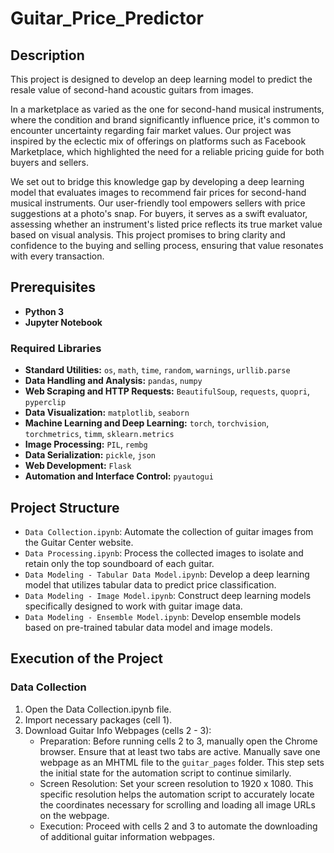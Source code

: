 # Guitar_Price_Predictor

## Description
This project is designed to develop an deep learning model to predict the resale value of second-hand acoustic guitars from images.

In a marketplace as varied as the one for second-hand musical instruments, where the condition and brand significantly influence price, it's common to encounter uncertainty regarding fair market values. Our project was inspired by the eclectic mix of offerings on platforms such as Facebook Marketplace, which highlighted the need for a reliable pricing guide for both buyers and sellers.

We set out to bridge this knowledge gap by developing a deep learning model that evaluates images to recommend fair prices for second-hand musical instruments. Our user-friendly tool empowers sellers with price suggestions at a photo's snap. For buyers, it serves as a swift evaluator, assessing whether an instrument's listed price reflects its true market value based on visual analysis. This project promises to bring clarity and confidence to the buying and selling process, ensuring that value resonates with every transaction.

## Prerequisites
- **Python 3**
- **Jupyter Notebook**

### Required Libraries
- **Standard Utilities:** `os`, `math`, `time`, `random`, `warnings`, `urllib.parse`
- **Data Handling and Analysis:** `pandas`, `numpy`
- **Web Scraping and HTTP Requests:** `BeautifulSoup`, `requests`, `quopri`, `pyperclip`
- **Data Visualization:** `matplotlib`, `seaborn`
- **Machine Learning and Deep Learning:** `torch`, `torchvision`, `torchmetrics`, `timm`, `sklearn.metrics`
- **Image Processing:** `PIL`, `rembg`
- **Data Serialization:** `pickle`, `json`
- **Web Development:** `Flask`
- **Automation and Interface Control:** `pyautogui`

## Project Structure
- `Data Collection.ipynb`: Automate the collection of guitar images from the Guitar Center website.
- `Data Processing.ipynb`: Process the collected images to isolate and retain only the top soundboard of each guitar.
- `Data Modeling - Tabular Data Model.ipynb`: Develop a deep learning model that utilizes tabular data to predict price classification.
- `Data Modeling - Image Model.ipynb`: Construct deep learning models specifically designed to work with guitar image data.
- `Data Modeling - Ensemble Model.ipynb`: Develop ensemble models based on pre-trained tabular data model and image models.

## Execution of the Project
### Data Collection
1. Open the Data Collection.ipynb file.
2. Import necessary packages (cell 1).
3. Download Guitar Info Webpages (cells 2 - 3): 
   - Preparation: Before running cells 2 to 3, manually open the Chrome browser. Ensure that at least two tabs are active. Manually save one webpage as an MHTML file to the `guitar_pages` folder. This step sets the initial state for the automation script to continue similarly.
   - Screen Resolution: Set your screen resolution to 1920 x 1080. This specific resolution helps the automation script to accurately locate the coordinates necessary for scrolling and loading all image URLs on the webpage.
   - Execution: Proceed with cells 2 and 3 to automate the downloading of additional guitar information webpages.
